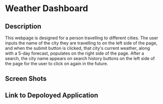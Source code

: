 # Weather Dashboard

## Description
This webpage is designed for a person travelling to different cities.  The user inputs  the name of the city they are travelling to on the left side of the page, and when the submit button is clicked, that city's current weather, along with a 5-day forecast, populates on the right side of the page.  After a search, the city name appears on search history buttons on the left side of the page for the user to click on again in the future.

## Screen Shots

## Link to Depoloyed Application

